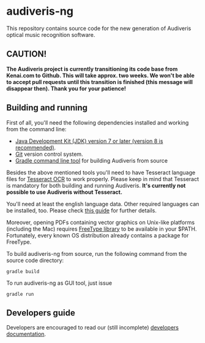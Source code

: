 # audiveris-ng

This repository contains source code for the new generation of Audiveris optical
music recognition software.

## CAUTION!

**The Audiveris project is currently transitioning its code base from Kenai.com to
Github. This will take approx. two weeks. We won't be able to accept pull
requests until this transition is finished (this message will disappear then).
Thank you for your patience!**

## Building and running

First of all, you'll need the following dependencies installed and working from
the command line:

+ [Java Development Kit (JDK) version 7 or later (version 8 is recommended)][1].
+ [Git](https://git-scm.com) version control system.
+ [Gradle command line tool](https://gradle.org) for building Audiveris from source

Besides the above mentioned tools you'll need to have Tesseract language files for
[Tesseract OCR][2] to work properly. Please keep in mind that Tesseract is mandatory
for both building and running Audiveris. __It's currently not possible to use
Audiveris without Tesseract.__

You'll need at least the english language data. Other required languages can be
installed, too. Please check [this guide][3] for further details.

Moreover, opening PDFs containing vector graphics on Unix-like platforms
(including the Mac) requires [FreeType library][4] to be available in your $PATH.
Fortunately, every known OS distribution already contains a package for FreeType.

To build audiveris-ng from source, run the following command from the source code
directory:

`gradle build`

To run audiveris-ng as GUI tool, just issue

`gradle run`

## Developers guide

Developers are encouraged to read our (still incomplete) [developers documentation][5].

[1]: http://www.oracle.com/technetwork/java/javase/downloads/index.html
[2]: https://github.com/tesseract-ocr/tesseract
[3]: https://github.com/tesseract-ocr/tesseract/wiki
[4]: https://www.freetype.org
[5]: https://github.com/Audiveris/audiveris-v5/wiki